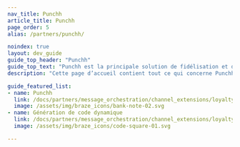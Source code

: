 ```yaml
---
nav_title: Punchh
article_title: Punchh
page_order: 5
alias: /partners/punchh/

noindex: true
layout: dev_guide
guide_top_header: "Punchh"
guide_top_text: "Punchh est la principale solution de fidélisation et d’engagement des clients pour les marques de restaurants, de commerces de détail et de magasins de proximité. Depuis une décennie, Punchh a créé des expériences de fidélité cohérentes et modernes pour aider les détaillants physiques à comprendre leurs clients et à utiliser des informations en temps réel pour les servir au mieux."
description: "Cette page d’accueil contient tout ce qui concerne Punchh, y compris les conseils d’intégration et la génération de code dynamique."

guide_featured_list:
- name: Punchh
  link: /docs/partners/message_orchestration/channel_extensions/loyalty/punchh/punchh/
  image: /assets/img/braze_icons/bank-note-02.svg
- name: Génération de code dynamique
  link: /docs/partners/message_orchestration/channel_extensions/loyalty/punchh/code_generation/
  image: /assets/img/braze_icons/code-square-01.svg

---
```


<br><br>